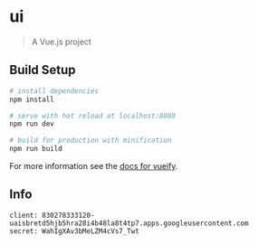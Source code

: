 # ui

> A Vue.js project

## Build Setup

``` bash
# install dependencies
npm install

# serve with hot reload at localhost:8080
npm run dev

# build for production with minification
npm run build
```

For more information see the [docs for vueify](https://github.com/vuejs/vueify).


## Info

```
client: 830278333120-uaisbretd5hjb5hra28i4b48la8t4tp7.apps.googleusercontent.com
secret: WahIgXAv3bMeLZM4cVs7_Twt
```
